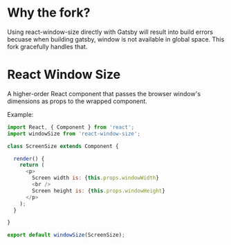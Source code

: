 
# Why the fork?
Using react-window-size directly with Gatsby will result into build errors becuase when building gatsby, window is not available in global space. This fork gracefully handles that.

# React Window Size

A higher-order React component that passes the browser window's dimensions as props to the wrapped component.

Example:

```javascript
import React, { Component } from 'react';
import windowSize from 'react-window-size';

class ScreenSize extends Component {

  render() {
    return (
      <p>
        Screen width is: {this.props.windowWidth}
        <br />
        Screen height is: {this.props.windowHeight}
      </p>
    );
  }

}

export default windowSize(ScreenSize);
```
